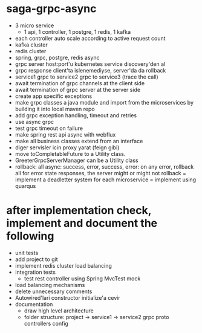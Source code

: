 # saga-grpc-async
- 3 micro service
  - 1 api, 1 controller, 1 postgre, 1 redis, 1 kafka
- each controller auto scale according to active request count
- kafka cluster
- redis cluster
- spring, grpc, postgre, redis async
- grpc server host:port'u kubernetes service discovery'den al
- grpc response client'ta islenemediyse, server'da da rollback
- service1 grpc to service2 grpc to service3 (trace the call)
- await termination of grpc channels at the client side
- await termination of grpc server at the server side
- create app specific exceptions
- make grpc classes a java module and import from the microservices by building it into local maven repo
- add grpc exception handling, timeout and retries
- use async grpc
- test grpc timeout on failure
- make spring rest api async with webflux
- make all business classes extend from an interface
- diger servisler icin proxy yarat (feign gibi)
- move toCompletableFuture to a Utility class.
- GreeterGrpcServerManager can be a Utility class
- rollback: all async: success, error, success, error:
  on any error, rollback all
  for error state responses, the server might or might not rollback
= implement a deadletter system for each microservice
= implement using quarqus

# after implementation check, implement and document the following
- unit tests
- add project to git
- implement redis cluster load balancing
- integration tests
  - test rest controller using Spring MvcTest mock
- load balancing mechanisms
- delete unnecessary comments
- Autowired'lari constructor initialize'a cevir
- documentation
  - draw high level architecture
  - folder structure: 
    project -> service1
            -> service2
               grpc
                 proto
               controllers
               config

